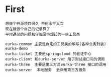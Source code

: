 # First
    想做个开源项目很久 奈何水平太次 
    现在就做个自己的记录算了 
    平时遇见的问题和仔细没事想起的一些工具类
	
	eurka-common 主要是自定的工具类的编写(各种业务封装)
	eurka-demo   
	eurka-ticket 主要是springcloud 的验证中心
	eurka-client 和eurka-server 用于测试接口间的调用
	eurka-three  主要是第三方对eurka-three 接口的调用
	eurka-server  本地服务  去调用第三方服务
	
